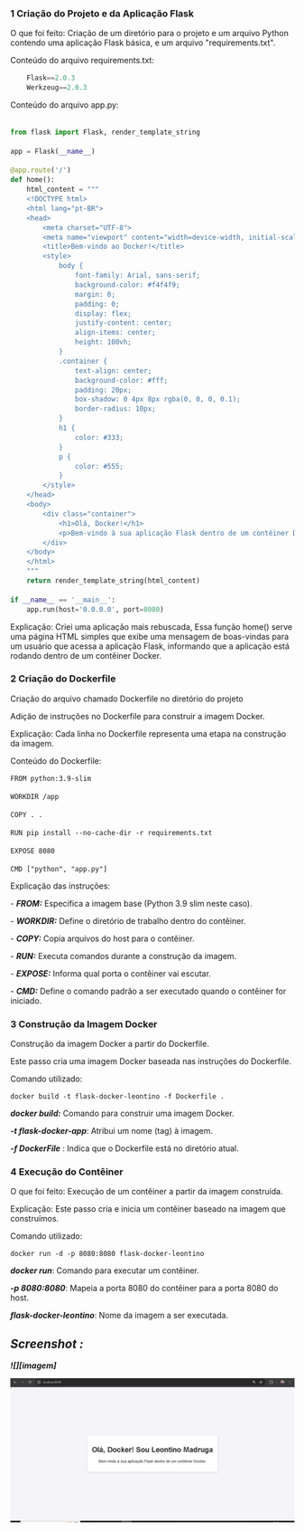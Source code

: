 ### 1 Criação do Projeto e da Aplicação Flask

O que foi feito: Criação de um diretório para o projeto e um arquivo Python contendo uma aplicação Flask básica, e um arquivo "requirements.txt".

Conteúdo do arquivo requirements.txt:

```python
    Flask==2.0.3
    Werkzeug==2.0.3
```

Conteúdo do arquivo app.py:

```python

from flask import Flask, render_template_string

app = Flask(__name__)

@app.route('/')
def home():
    html_content = """
    <!DOCTYPE html>
    <html lang="pt-BR">
    <head>
        <meta charset="UTF-8">
        <meta name="viewport" content="width=device-width, initial-scale=1.0">
        <title>Bem-vindo ao Docker!</title>
        <style>
            body {
                font-family: Arial, sans-serif;
                background-color: #f4f4f9;
                margin: 0;
                padding: 0;
                display: flex;
                justify-content: center;
                align-items: center;
                height: 100vh;
            }
            .container {
                text-align: center;
                background-color: #fff;
                padding: 20px;
                box-shadow: 0 4px 8px rgba(0, 0, 0, 0.1);
                border-radius: 10px;
            }
            h1 {
                color: #333;
            }
            p {
                color: #555;
            }
        </style>
    </head>
    <body>
        <div class="container">
            <h1>Olá, Docker!</h1>
            <p>Bem-vindo à sua aplicação Flask dentro de um contêiner Docker.</p>
        </div>
    </body>
    </html>
    """
    return render_template_string(html_content)

if __name__ == '__main__':
    app.run(host='0.0.0.0', port=8080)


```

Explicação: Criei uma aplicação mais rebuscada, Essa função home() serve uma página HTML simples que exibe uma mensagem de boas-vindas para um usuário que acessa a aplicação Flask, informando que a aplicação está rodando dentro de um contêiner Docker.

### 2 Criação do Dockerfile

Criação do arquivo chamado Dockerfile no diretório do projeto

Adição de instruções no Dockerfile para construir a imagem Docker.

Explicação: Cada linha no Dockerfile representa uma etapa na construção da imagem.

Conteúdo do Dockerfile:

```docker
FROM python:3.9-slim

WORKDIR /app

COPY . .

RUN pip install --no-cache-dir -r requirements.txt

EXPOSE 8080

CMD ["python", "app.py"]

```

Explicação das instruções:

\- **_FROM:_** Especifica a imagem base (Python 3.9 slim neste caso).

\- **_WORKDIR:_** Define o diretório de trabalho dentro do contêiner.

\- **_COPY:_** Copia arquivos do host para o contêiner.

\- **_RUN:_** Executa comandos durante a construção da imagem.

\- **_EXPOSE:_** Informa qual porta o contêiner vai escutar.

\- **_CMD:_** Define o comando padrão a ser executado quando o contêiner for iniciado.

### 3 Construção da Imagem Docker

Construção da imagem Docker a partir do Dockerfile.

Este passo cria uma imagem Docker baseada nas instruções do Dockerfile.

Comando utilizado:

    docker build -t flask-docker-leontino -f Dockerfile .

**_docker build:_** Comando para construir uma imagem Docker.

**_\-t flask-docker-app_**: Atribui um nome (tag) à imagem.

**_\-f DockerFile_** : Indica que o Dockerfile está no diretório atual.

### 4 Execução do Contêiner

O que foi feito: Execução de um contêiner a partir da imagem construída.

Explicação: Este passo cria e inicia um contêiner baseado na imagem que  
construímos.

Comando utilizado:

    docker run -d -p 8080:8080 flask-docker-leontino

**_docker run_**: Comando para executar um contêiner.

**_\-p 8080:8080_**: Mapeia a porta 8080 do contêiner para a porta 8080 do host.

**_flask-docker-leontino_**: Nome da imagem a ser executada.

## **_Screenshot :_**

**_![][imagem]_**

![Minha Imagem](localhost8080.png)
